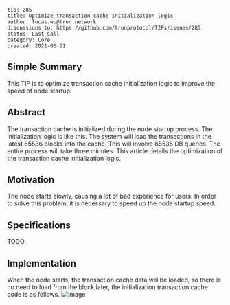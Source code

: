 ```
tip: 285
title: Optimize transaction cache initialization logic
author: lucas.wu@tron.network
discussions to: https://github.com/tronprotocol/TIPs/issues/285
status: Last Call
category: Core
created: 2021-06-21
```
## Simple Summary
This TIP is to optimize transaction cache initialization logic to improve the speed of node startup.
## Abstract
The transaction cache is initialized during the node startup process. The initialization logic is like this. The system will load the transactions in the latest 65536 blocks into the cache. This will involve 65536 DB queries. The entire process will take three minutes. This article details the optimization of the transaction cache initialization logic.
## Motivation
The node starts slowly, causing a lot of bad experience for users. In order to solve this problem, it is necessary to speed up the node startup speed. 
## Specifications
TODO
## Implementation
When the node starts, the transaction cache data will be loaded, so there is no need to load from the block later, the initialization transaction cache code is as follows.
![image](https://user-images.githubusercontent.com/37210306/122703929-349b2c00-d285-11eb-9479-93d84a8d673d.png)

